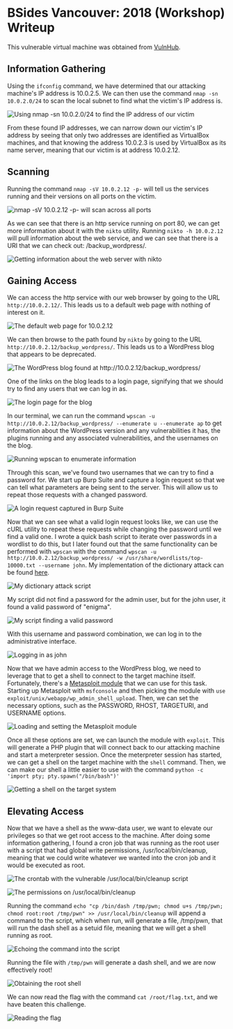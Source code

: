 # BSides Vancouver: 2018 (Workshop) Writeup

This vulnerable virtual machine was obtained from [VulnHub](https://www.vulnhub.com/entry/bsides-vancouver-2018-workshop,231/ "URL for the virtual machine").

## Information Gathering

Using the `ifconfig` command, we have determined that our attacking machine's IP address is 10.0.2.5. We can then use the command `nmap -sn 10.0.2.0/24` to scan the local subnet to find what the victim's IP address is.

![](images/ping.png "Using nmap -sn 10.0.2.0/24 to find the IP address of our victim")

From these found IP addresses, we can narrow down our victim's IP address by seeing that only two addresses are identified as VirtualBox machines, and that knowing the address 10.0.2.3 is used by VirtualBox as its name server, meaning that our victim is at address 10.0.2.12.

## Scanning

Running the command `nmap -sV 10.0.2.12 -p-` will tell us the services running and their versions on all ports on the victim.

![](images/nmap.png "nmap -sV 10.0.2.12 -p- will scan across all ports")

As we can see that there is an http service running on port 80, we can get more information about it with the `nikto` utility. Running `nikto -h 10.0.2.12` will pull information about the web service, and we can see that there is a URI that we can check out: /backup_wordpress/.

![](images/nikto.png "Getting information about the web server with nikto")

## Gaining Access

We can access the http service with our web browser by going to the URL `http://10.0.2.12/`. This leads us to a default web page with nothing of interest on it.

![](images/main.png "The default web page for 10.0.2.12")

We can then browse to the path found by `nikto` by going to the URL `http://10.0.2.12/backup_wordpress/`. This leads us to a WordPress blog that appears to be deprecated.

![](images/wordpress.png "The WordPress blog found at http://10.0.2.12/backup_wordpress/")

One of the links on the blog leads to a login page, signifying that we should try to find any users that we can log in as.

![](images/wp-login.png "The login page for the blog")

In our terminal, we can run the command `wpscan -u http://10.0.2.12/backup_wordpress/ --enumerate u --enumerate ap` to get information about the WordPress version and any vulnerabilities it has, the plugins running and any associated vulnerabilities, and the usernames on the blog.

![](images/wpscan.png "Running wpscan to enumerate information")

Through this scan, we've found two usernames that we can try to find a password for. We start up Burp Suite and capture a login request so that we can tell what parameters are being sent to the server. This will allow us to repeat those requests with a changed password.

![](images/request.png "A login request captured in Burp Suite")

Now that we can see what a valid login request looks like, we can use the cURL utility to repeat these requests while changing the password until we find a valid one. I wrote a quick bash script to iterate over passwords in a wordlist to do this, but I later found out that the same functionality can be performed with `wpscan` with the command `wpscan -u http://10.0.2.12/backup_wordpress/ -w /usr/share/wordlists/top-10000.txt --username john`. My implementation of the dictionary attack can be found [here](brute.sh "My dictionary attack script").

![](images/brute.png "My dictionary attack script")

My script did not find a password for the admin user, but for the john user, it found a valid password of "enigma".

![](images/password.png "My script finding a valid password")

With this username and password combination, we can log in to the administrative interface.

![](images/admin.png "Logging in as john")

Now that we have admin access to the WordPress blog, we need to leverage that to get a shell to connect to the target machine itself. Fortunately, there's a [Metasploit module](https://www.rapid7.com/db/modules/exploit/unix/webapp/wp_admin_shell_upload "Metasploit module for getting a shell") that we can use for this task. Starting up Metasploit with `msfconsole` and then picking the module with `use exploit/unix/webapp/wp_admin_shell_upload`. Then, we can set the necessary options, such as the PASSWORD, RHOST, TARGETURI, and USERNAME options.

![](images/msfconsole.png "Loading and setting the Metasploit module")

Once all these options are set, we can launch the module with `exploit`. This will generate a PHP plugin that will connect back to our attacking machine and start a meterpreter session. Once the meterpreter session has started, we can get a shell on the target machine with the `shell` command. Then, we can make our shell a little easier to use with the command `python -c 'import pty; pty.spawn("/bin/bash")'`

![](images/shell.png "Getting a shell on the target system")

## Elevating Access

Now that we have a shell as the www-data user, we want to elevate our privileges so that we get root access to the machine. After doing some information gathering, I found a cron job that was running as the root user with a script that had global write permissions, /usr/local/bin/cleanup, meaning that we could write whatever we wanted into the cron job and it would be executed as root.

![](images/cron.png "The crontab with the vulnerable /usr/local/bin/cleanup script")

![](images/ls.png "The permissions on /usr/local/bin/cleanup")

Running the command `echo "cp /bin/dash /tmp/pwn; chmod u+s /tmp/pwn; chmod root:root /tmp/pwn" >> /usr/local/bin/cleanup` will append a command to the script, which when run, will generate a file, /tmp/pwn, that will run the dash shell as a setuid file, meaning that we will get a shell running as root.

![](images/echo.png "Echoing the command into the script")

Running the file with `/tmp/pwn` will generate a dash shell, and we are now effectively root!

![](images/root.png "Obtaining the root shell")

We can now read the flag with the command `cat /root/flag.txt`, and we have beaten this challenge.

![](images/flag.png "Reading the flag")
